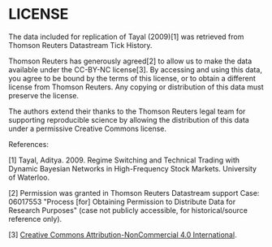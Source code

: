 # LICENSE

The data included for replication of Tayal (2009)[1] was retrieved from Thomson Reuters Datastream Tick History.

Thomson Reuters has generously agreed[2] to allow us to make the data available under the CC-BY-NC license[3]. By accessing and using this data, you agree to be bound by the terms of this license, or to obtain a different license from Thomson Reuters. Any copying or distribution of this data must preserve the license.

The authors extend their thanks to the Thomson Reuters legal team for supporting reproducible science by allowing the distribution of this data under a permissive Creative Commons license.

References:

[1] Tayal, Aditya. 2009. Regime Switching and Technical Trading with Dynamic Bayesian Networks in High-Frequency Stock Markets. University of Waterloo.

[2] Permission was granted in Thomson Reuters Datastream support Case: 06017553 "Process [for] Obtaining Permission to Distribute Data for Research Purposes" (case not publicly accessible, for historical/source reference only).

[3] [Creative Commons Attribution-NonCommercial 4.0 International](https://creativecommons.org/licenses/by-nc/4.0/legalcode).

